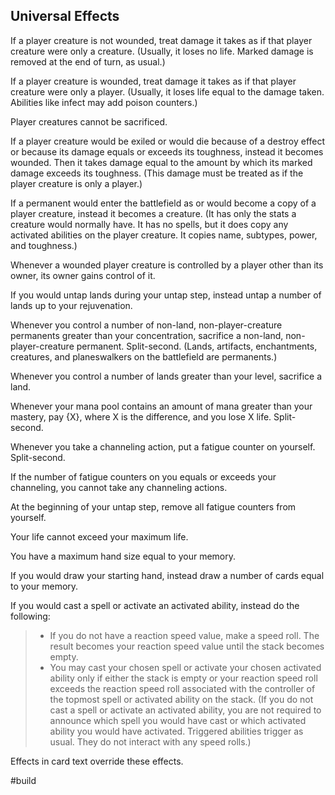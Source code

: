 ## Universal Effects

If a player creature is not wounded, treat damage it takes as if that player creature were only a creature. (Usually, it loses no life. Marked damage is removed at the end of turn, as usual.)

If a player creature is wounded, treat damage it takes as if that player creature were only a player. (Usually, it loses life equal to the damage taken. Abilities like infect may add poison counters.)

Player creatures cannot be sacrificed.

If a player creature would be exiled or would die because of a destroy effect or because its damage equals or exceeds its toughness, instead it becomes wounded. Then it takes damage equal to the amount by which its marked damage exceeds its toughness. (This damage must be treated as if the player creature is only a player.)

If a permanent would enter the battlefield as or would become a copy of a player creature, instead it becomes a creature. (It has only the stats a creature would normally have. It has no spells, but it does copy any activated abilities on the player creature. It copies name, subtypes, power, and toughness.)

Whenever a wounded player creature is controlled by a player other than its owner, its owner gains control of it.

If you would untap lands during your untap step, instead untap a number of lands up to your rejuvenation.

Whenever you control a number of non-land, non-player-creature permanents greater than your concentration, sacrifice a non-land, non-player-creature permanent. Split-second. (Lands, artifacts, enchantments, creatures, and planeswalkers on the battlefield are permanents.)

Whenever you control a number of lands greater than your level, sacrifice a land.

Whenever your mana pool contains an amount of mana greater than your mastery, pay {X}, where X is the difference, and you lose X life. Split-second.

Whenever you take a channeling action, put a fatigue counter on yourself. Split-second.

If the number of fatigue counters on you equals or exceeds your channeling, you cannot take any channeling actions.

At the beginning of your untap step, remove all fatigue counters from yourself.

Your life cannot exceed your maximum life.

You have a maximum hand size equal to your memory.

If you would draw your starting hand, instead draw a number of cards equal to your memory.

If you would cast a spell or activate an activated ability, instead do the following:

> * If you do not have a reaction speed value, make a speed roll. The result becomes your reaction speed value until the stack becomes empty.
> * You may cast your chosen spell or activate your chosen activated ability only if either the stack is empty or your reaction speed roll exceeds the reaction speed roll associated with the controller of the topmost spell or activated ability on the stack. (If you do not cast a spell or activate an activated ability, you are not required to announce which spell you would have cast or which activated ability you would have activated. Triggered abilities trigger as usual. They do not interact with any speed rolls.)

Effects in card text override these effects.

#build
